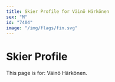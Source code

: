 ```yaml
---
title: Skier Profile for Väinö Härkönen
sex: "M"
id: "7404"
image: "/img/flags/fin.svg" 
---
```


# Skier Profile

This page is for: Väinö Härkönen.
    